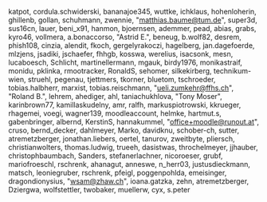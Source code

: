 katpot,
cordula.schwiderski,
bananajoe345,
wuttke,
ichklaus,
hohenloherin,
ghillenb,
gollan,
schuhmann,
zwennie,
"matthias.baume@tum.de",
super3d,
sus16cn,
lauer,
beni_x91,
hanmon,
bjoernsen,
ademmer,
pead,
abias,
grabs,
kyro46,
vollmera,
a.bonaccorso,
"Astrid E.",
beneug,
b.wolf82,
desrem,
phish108,
cinzia,
alendit,
fkoch,
gergelyrakoczi,
hagelberg,
jan.dagefoerde,
mlzjens,
jsadiki,
jschaefer,
fhhgb,
kosswa,
werelius,
isacsonk,
mesn,
lucaboesch,
Schlicht,
martinellermann,
mgauk,
birdy1976,
monikastraif,
monidu,
pklinka,
rmootracker,
RonaldS,
sehomer,
silkekirberg,
technikum-wien,
struehl,
pegenau,
tjettmers,
tkorner,
bluetom,
tschroeder,
tobias.halbherr,
marxist,
tobias.reischmann,
"ueli.zumkehr@ffhs.ch",
"Roland B.",
lehrem,
ahediger,
ahl,
taniachukhlova,
"Tony Moser",
karinbrown77,
kamillaskudelny,
amr,
ralfh,
markuspiotrowski,
kkrueger,
rhagemei,
voegi,
wagner139,
moodleaccount,
helmke,
hartmut.s,
gabenbringer,
albernd,
KerstinS,
hannakummel,
"office+moodle@runout.at",
cruso,
bernd_decker,
dahlmeyer,
Marko,
davidknu,
schober-ch,
sutter,
atremetzberger,
jonathan.liebers,
oertel,
tanurov,
zweitbyte,
pliersch,
christianwolters,
thomas.ludwig,
trueeh,
dasistwas,
throchelmeyer,
jjhauber,
christophbaumbach,
Sanders,
stefanerlachner,
nicoroeser,
grubf,
mariofroeschl,
rschrenk,
ahanagut,
anneswe,
n_herr03,
justusdieckmann,
matsch,
leoniegruber,
rschrenk,
pfeigl,
poggenpohlda,
emeisinger,
dragondionysius,
"wsam@zhaw.ch",
ioana.gatzka,
zehn,
atremetzberger,
Dziergwa,
wolfstettler,
twobaker,
muellerw,
cyx,
s.peter
